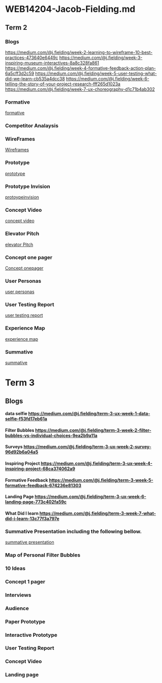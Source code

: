 # WEB14204-Jacob-Fielding.md
## Term 2 
### Blogs
 https://medium.com/@j.fielding/week-2-learning-to-wireframe-10-best-practices-473640e6449c
 https://medium.com/@j.fielding/week-3-inspiring-museum-interactives-8a8c328fa861
 https://medium.com/@j.fielding/week-4-formative-feedback-action-plan-6a5cff3d2c59
 https://medium.com/@j.fielding/week-5-user-testing-what-did-we-learn-cb535a4dcc38
 https://medium.com/@j.fielding/week-6-telling-the-story-of-your-project-research-fff265d1023a
 https://medium.com/@j.fielding/week-7-ux-choreography-d1c71b4ab302

### Formative
[formative](https://github.com/Jacobisagit/WEB14204-Jacob-Fielding.md/blob/master/Rags%20to%20Riches%20-%20Formative.pdf)
### Competitor Analaysis

### WireFrames
[Wireframes](https://github.com/Jacobisagit/WEB14204-Jacob-Fielding.md/blob/master/wireframes.pdf)
### Prototype
[prototype](https://github.com/Jacobisagit/WEB14204-Jacob-Fielding.md/blob/master/gameplay.pdf)
### Prototype Invision
[protoypeinvision](https://invis.io/XHK59REA2PC)
### Concept Video
[concept video](https://github.com/Jacobisagit/WEB14204-Jacob-Fielding.md/blob/master/the%20final%20ching%20shih%20video.mp4)
### Elevator Pitch
[elevator Pitch](https://github.com/Jacobisagit/WEB14204-Jacob-Fielding.md/blob/master/Elevlator%20Pitch%20(1).pdf)
### Concept one pager
[Concept onepager](https://github.com/Jacobisagit/WEB14204-Jacob-Fielding.md/blob/master/One%20Pager.pdf)
### User Personas
[user personas](https://github.com/Jacobisagit/WEB14204-Jacob-Fielding.md/blob/master/User%20Persona%20(1).pdf)
### User Testing Report
[user testing report](https://docs.google.com/document/d/10XTRtvtN9dxjEixhh4GfBgvasZvuu_FwD_-VOuTGi6s/edit)
### Experience Map
[experience map](https://github.com/Jacobisagit/WEB14204-Jacob-Fielding.md/blob/master/experience%20map.png)
### Summative
[summative](https://github.com/Jacobisagit/WEB14204-Jacob-Fielding.md/blob/master/Rags%20to%20Riches%20-%20Formative%20v2.pdf)

# Term 3

## Blogs
#### data selfie https://medium.com/@j.fielding/term-3-ux-week-1-data-selfie-f53fd17eb61a
#### Filter Bubbles https://medium.com/@j.fielding/term-3-week-2-filter-bubbles-vs-individual-choices-9ea2b9a11a
#### Surveys https://medium.com/@j.fielding/term-3-ux-week-2-survey-96d92b6a04a5
#### Inspiring Project https://medium.com/@j.fielding/term-3-ux-week-4-inspiring-project-68ca374062a9
#### Formative Feedback https://medium.com/@j.fielding/term-3-week-5-formative-feedback-674236e81303
#### Landing Page https://medium.com/@j.fielding/term-3-ux-week-6-landing-page-773c402fa59c
#### What Did I learn https://medium.com/@j.fielding/term-3-week-7-what-did-i-learn-13c77f3a797e


### Summative Presentation including the following bellow.
[summative presentation](https://github.com/Jacobisagit/WEB14204-Jacob-Fielding.md/blob/master/Jacobs%20Full%20Summative.pdf)

### Map of Personal Filter Bubbles

### 10 Ideas

### Concept 1 pager

### Interviews

### Audience 

### Paper Prototype

### Interactive Prototype

### User Testing Report

### Concept Video

### Landing page
